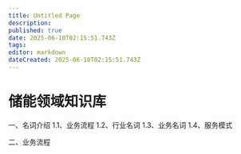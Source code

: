 ```yaml
---
title: Untitled Page
description: 
published: true
date: 2025-06-10T02:15:51.743Z
tags: 
editor: markdown
dateCreated: 2025-06-10T02:15:51.743Z
---
```


# 储能领域知识库
一、名词介绍
1.1、业务流程
1.2、行业名词
1.3、业务名词
1.4、服务模式

二、业务流程